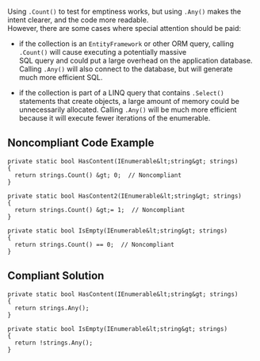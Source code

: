 
Using `.Count()` to test for emptiness works, but using `.Any()` makes the intent clearer, and the code more readable.<br>However, there are some cases where special attention should be paid:

- if the collection is an `EntityFramework` or other ORM query, calling `.Count()` will cause executing a potentially massive<br>SQL query and could put a large overhead on the application database. Calling `.Any()` will also connect to the database, but will generate<br>much more efficient SQL.

- if the collection is part of a LINQ query that contains `.Select()` statements that create objects, a large amount of memory could be<br>unnecessarily allocated. Calling `.Any()` will be much more efficient because it will execute fewer iterations of the enumerable.

## Noncompliant Code Example


    private static bool HasContent(IEnumerable&lt;string&gt; strings)
    {
      return strings.Count() &gt; 0;  // Noncompliant
    }
    
    private static bool HasContent2(IEnumerable&lt;string&gt; strings)
    {
      return strings.Count() &gt;= 1;  // Noncompliant
    }
    
    private static bool IsEmpty(IEnumerable&lt;string&gt; strings)
    {
      return strings.Count() == 0;  // Noncompliant
    }


## Compliant Solution


    private static bool HasContent(IEnumerable&lt;string&gt; strings)
    {
      return strings.Any();
    }
    
    private static bool IsEmpty(IEnumerable&lt;string&gt; strings)
    {
      return !strings.Any();
    }

